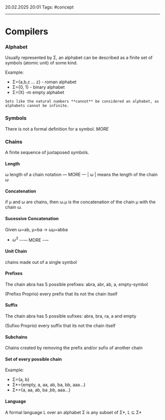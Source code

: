 20.02.2025 20:01
Tags: #concept

---
# Compilers

### Alphabet
Usually represented by Σ, an alphabet can be described as a finite set of symbols (atomic unit) of some kind.

Example:
- Σ={a,b,c … z} - roman alphabet
- Σ={0, 1} - binary alphabet
- Σ=(X) -m empty alphabet

```ad-warning
Sets like the natural numbers **cannot** be considered an alphabet, as alphabets cannot be infinite.
```
### Symbols
There is not a formal definition for a symbol. $MORE$
### Chains
A finite sequence of juxtaposed symbols.
#### Length
ω length of a chain notation — MORE —
| ω | means the length of the chain ω
#### Concatenation
if μ and ω are chains, then ω.μ  is the concatenation of the chain μ with the chain ω.
#### Sucessive Concatenation
Given ω=ab, μ=ba → ωμ=abba 

- $ω^3$ 
 ---– MORE --–
#### Unit Chain
chains made out of a single symbol

#### Prefixes
The chain abra has 5 possible prefixes: abra, abr, ab, a, empty-symbol

(Prefixo Proprio) every prefix that its not the chain itself

#### Suffix
The chain abra has 5 possible sufixes: abra, bra, ra, a and empty

(Sufixo Proprio) every suffix that its not the chain itself

#### Subchains
Chains created by removing the prefix and/or sufix of another chain

#### Set of every possible chain

Example:
- Σ={a, b}
- Σ*={empty, a, aa, ab, ba, bb, aaa…}
- Σ+={a, aa, ab, ba ,bb, aaa…}

#### Language
A formal language L over an alphabet Σ is any subset of Σ*, L ⊆ Σ*


